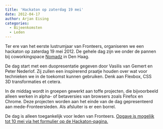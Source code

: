 ```yaml
---
title: 'Hackaton op zaterdag 19 mei'
date: 2012-04-17
author: Arjan Eising
categories:
  - Bijeenkomsten
  - Leden
---
```


Ter ere van het eerste lustrumjaar van Fronteers, organiseren we een hackaton op zaterdag 19 mei 2012. De gehele dag zijn we onder de pannen bij coworkingspace [Nomadz](http://nomadz.nl/) in Den Haag.

De dag start met een duopresentatie gegeven door Vasilis van Gemert en Peter Nederlof. Zij zullen een inspirerend praatje houden over wat voor technieken we in de toekomst kunnen gebruiken. Denk aan Flexbox, CSS 3D transformaties et cetera.

In de middag wordt in groepen gewerkt aan toffe projecten, die bijvoorbeeld alleen werken in alpha- of betaversies van browsers zoals Firefox en Chrome. Deze projecten worden aan het einde van de dag gepresenteerd aan mede-Fronteersleden. Als afsluiter is er een borrel.

De dag is alleen toegankelijk voor leden van Fronteers. [Opgave is mogelijk tot 10 mei via het formulier op de Hackaton-pagina.](/bijeenkomsten/2012/hackaton#formulier-1)
